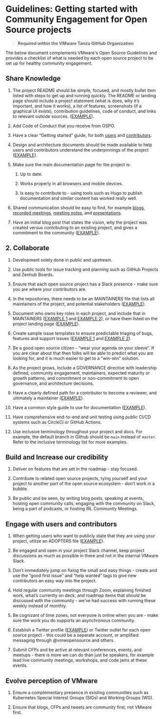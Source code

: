 # Guidelines: Getting started with Community Engagement for Open Source projects

> **Required within the VMware Tanzu GitHub Organization**

The below document complements VMware's Open Source Guidelines and provides a checklist of what is needed by each open source project to be set up for healthy community engagement.

## Share Knowledge

1. The project README should be simple, focused, and mostly bullet item listed with steps to get up and running quickly. The README or landing page should include a project statement (what is does, why it’s important, and how it works), a list of features, screenshots (if a graphical UI exists), contribution guidelines, code of conduct, and links to relevant outside sources. ([EXAMPLE](https://gist.github.com/jonasrosland/8bf2e270887aa8514a19fd55335e9915)).

1. Add Code of Conduct that you receive from OSPO.

1. Have a clear “Getting started” guide, for both [users](https://velero.io/docs/v1.5.0/basic-install/) and [contributors](https://velero.io/docs/v1.5.0/start-contributing/).

1. Design and architecture documents should be made available to help users and contributors understand the underpinnings of the project ([EXAMPLE](https://github.com/vmware-tanzu/antrea/blob/main/docs/design/architecture.md)).

1. Make sure the main documentation page for the project is:

   1. Up to date.

   1. Works properly in all browsers and mobile devices.

   1. Is easy to contribute to - using tools such as Hugo to publish documentation and similar content has worked really well.

1. Shared communication should be easy to find, for example [blogs](https://octant.dev/blog/), [recorded meetings](https://www.youtube.com/playlist?list=PL7bmigfV0EqQRysvqvqOtRNk4L5S7uqwM), [meeting notes](https://hackmd.io/Jq6F5zqZR7S80CeDWUklkA?view), and [presentations](https://velero.io/resources/).

1. Have an initial blog post that states the vision, why the project was created versus contributing to an existing project, and gives a commitment to the community ([EXAMPLE](https://tanzu.vmware.com/content/blog/seeing-is-believing-octant-reveals-the-objects-running-in-kubernetes-clusters)).

## 2. Collaborate

1. Development solely done in public and upstream.

1. Use public tools for issue tracking and planning such as GitHub Projects and Zenhub Boards.

1. Ensure that each open source project has a Slack presence - make sure you are where your contributors are.

1. In the repositories, there needs to be an MAINTAINERS file that lists all maintainers of the project, and potential stakeholders ([EXAMPLE](https://github.com/goharbor/community/blob/master/MAINTAINERS.md)).

1. Document who owns key roles in each project, and include that in MAINTAINERS ([EXAMPLE 1](https://github.com/vmware-tanzu/velero/blob/main/MAINTAINERS.md) and [EXAMPLE 2](https://github.com/goharbor/community/blob/master/MAINTAINERS.md)), or have them listed on the project landing page ([EXAMPLE](https://carvel.dev/)).

1. Create sample issue templates to ensure predictable triaging of bugs, features and support issues  ([EXAMPLE 1](https://github.com/vmware-tanzu/sonobuoy/blob/master/.github/ISSUE_TEMPLATE/bug_report.md) and [EXAMPLE 2](https://github.com/vmware-tanzu/velero/blob/master/.github/ISSUE_TEMPLATE/feature-enhancement-request.md)).

1. Be a good open source citizen - “wear your agenda on your sleeve”. If you are clear about that then folks will be able to predict what you are looking for, and it is much easier to get to a "win-win" solution.

1. As the project grows, include a GOVERNANCE directive with leadership defined, community engagement, maintainers, expected maturity or growth patterns, and commitment or non-commitment to open governance, and architecture decisions.

1. Have a clearly defined path for a contributor to become a reviewer, and ultimately a maintainer ([EXAMPLE](https://github.com/vmware-tanzu/antrea/blob/main/GOVERNANCE.md#maintainers)).

1. Have a common style guide to use for documentation ([EXAMPLE](https://github.com/vmware-tanzu/velero/blob/main/site/content/docs/v1.5/style-guide.md)).

1. Have comprehensive end-to-end and unit testing using public CI/CD systems such as CircleCI or GitHub Actions.

1. Use inclusive terminology throughout your project and docs. For example, the default branch in Github should be `main` instead of `master`. Refer to the inclusive terminology list for more examples.

## Build and Increase our credibility

1. Deliver on features that are set in the roadmap - stay focused.

1. Contribute to related open source projects, tying yourself and your project to another part of the open source ecosystem - don’t work in a bubble.

1. Be public and be seen, by writing blog posts, speaking at events, hosting open community calls, engaging with the community on Slack, being a part of podcasts, or hosting IRL Community Meetings.

## Engage with users and contributors

1. When getting users who want to publicly state that they are using your project, utilize an ADOPTERS file ([EXAMPLE](https://github.com/vmware-tanzu/velero/blob/main/ADOPTERS.md)).

1. Be engaged and open in your project Slack channel, keep project discussions as much as possible in there and not in the internal VMware Slack.

1. Don’t immediately jump on fixing the small and easy things - create and use the “good first issue” and “help wanted” tags to give new contributors an easy way into the project.

1. Hold regular community meetings through Zoom, explaining finished work, what’s currently on deck, and roadmap items that should be discussed with the community - we’ve had success with running these weekly instead of monthly.

1. Be cognizant of time zones, not everyone is online when you are - make sure the work you do supports an asynchronous community.

1. Establish a Twitter profile ([EXAMPLE](https://twitter.com/projectvelero)) or Twitter outlet for each open source project - this could be a separate account, or amplified messaging through @vmwopensource and others.

1. Submit CFPs and be active at relevant conferences, events, and meetups - there is more we can do than just be speakers, for example lead live community meetings, workshops, and code jams at these events.

## Evolve perception of VMware

1. Ensure a complementary presence in existing communities such as Kubernetes Special Interest Groups (SIGs) and Working Groups (WG).

1. Ensure that blogs, CFPs and tweets are community first, not VMware first.
